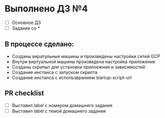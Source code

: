 # Выполнено ДЗ №4

 - [ ] Основное ДЗ
 - [ ] Задание со *

## В процессе сделано:
 - Созданы виратульные машины и произведены настройки сетей GCP
 - Внутри виртуальной машины произведена настройка приложения
 - Созданы скрипыт для установки прилоежния и зависимостей
 - Создание инстанса с запуском  скрипта
 - Создание инстанса с использвранием startup-script-url

## PR checklist
 - [ ] Выставил label с номером домашнего задания
 - [ ] Выставил label с темой домашнего задания